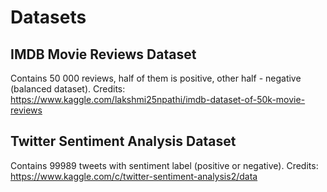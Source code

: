 # Datasets


## IMDB Movie Reviews Dataset 
Contains 50 000 reviews, half of them is positive, other half - negative (balanced dataset).
Credits: https://www.kaggle.com/lakshmi25npathi/imdb-dataset-of-50k-movie-reviews

## Twitter Sentiment Analysis Dataset
Contains 99989 tweets with sentiment label (positive or negative).
Credits: https://www.kaggle.com/c/twitter-sentiment-analysis2/data
